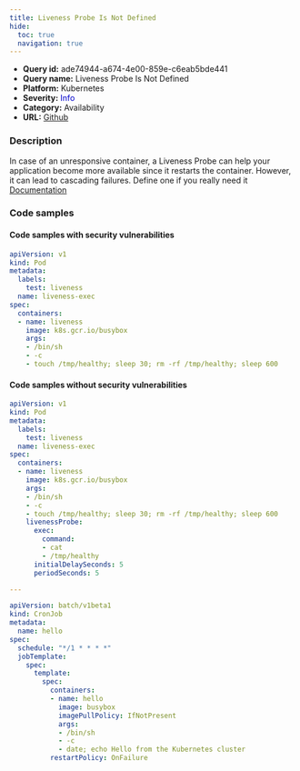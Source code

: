 ```yaml
---
title: Liveness Probe Is Not Defined
hide:
  toc: true
  navigation: true
---
```


<style>
  .highlight .hll {
    background-color: #ff171742;
  }
  .md-content {
    max-width: 1100px;
    margin: 0 auto;
  }
</style>

-   **Query id:** ade74944-a674-4e00-859e-c6eab5bde441
-   **Query name:** Liveness Probe Is Not Defined
-   **Platform:** Kubernetes
-   **Severity:** <span style="color:#00C">Info</span>
-   **Category:** Availability
-   **URL:** [Github](https://github.com/Checkmarx/kics/tree/master/assets/queries/k8s/liveness_probe_is_not_defined)

### Description
In case of an unresponsive container, a Liveness Probe can help your application become more available since it restarts the container. However, it can lead to cascading failures. Define one if you really need it<br>
[Documentation](https://kubernetes.io/docs/concepts/workloads/pods/pod-lifecycle/#when-should-you-use-a-liveness-probe)

### Code samples
#### Code samples with security vulnerabilities
```yaml title="Positive test num. 1 - yaml file" hl_lines="9"
apiVersion: v1
kind: Pod
metadata:
  labels:
    test: liveness
  name: liveness-exec
spec:
  containers:
  - name: liveness
    image: k8s.gcr.io/busybox
    args:
    - /bin/sh
    - -c
    - touch /tmp/healthy; sleep 30; rm -rf /tmp/healthy; sleep 600

```


#### Code samples without security vulnerabilities
```yaml title="Negative test num. 1 - yaml file"
apiVersion: v1
kind: Pod
metadata:
  labels:
    test: liveness
  name: liveness-exec
spec:
  containers:
  - name: liveness
    image: k8s.gcr.io/busybox
    args:
    - /bin/sh
    - -c
    - touch /tmp/healthy; sleep 30; rm -rf /tmp/healthy; sleep 600
    livenessProbe:
      exec:
        command:
        - cat
        - /tmp/healthy
      initialDelaySeconds: 5
      periodSeconds: 5

---

apiVersion: batch/v1beta1
kind: CronJob
metadata:
  name: hello
spec:
  schedule: "*/1 * * * *"
  jobTemplate:
    spec:
      template:
        spec:
          containers:
          - name: hello
            image: busybox
            imagePullPolicy: IfNotPresent
            args:
            - /bin/sh
            - -c
            - date; echo Hello from the Kubernetes cluster
          restartPolicy: OnFailure
```
